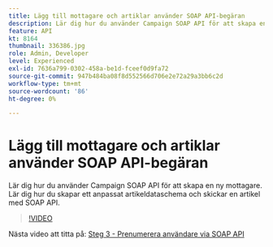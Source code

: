 ```yaml
---
title: Lägg till mottagare och artiklar använder SOAP API-begäran
description: Lär dig hur du använder Campaign SOAP API för att skapa en ny mottagare. Lär dig hur du skapar ett anpassat artikeldataschema och skickar en artikel med SOAP API.
feature: API
kt: 8164
thumbnail: 336386.jpg
role: Admin, Developer
level: Experienced
exl-id: 7636a799-0302-458a-be1d-fceef0d9fa72
source-git-commit: 947b484ba08f8d552566d706e2e72a29a3bb6c2d
workflow-type: tm+mt
source-wordcount: '86'
ht-degree: 0%

---
```


# Lägg till mottagare och artiklar använder SOAP API-begäran

Lär dig hur du använder Campaign SOAP API för att skapa en ny mottagare. Lär dig hur du skapar ett anpassat artikeldataschema och skickar en artikel med SOAP API.

>[!VIDEO](https://video.tv.adobe.com/v/336386?quality=12)

Nästa video att titta på: [Steg 3 - Prenumerera användare via SOAP API](/help/tutorial-use-soap-apis/subscribe-users-via-soap-api.md)